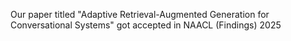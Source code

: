 Our paper titled "Adaptive Retrieval-Augmented Generation for Conversational Systems" got accepted in NAACL (Findings) 2025

